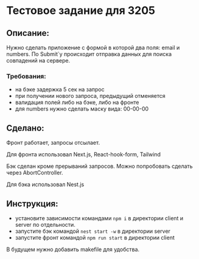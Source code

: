# Тестовое задание для 3205

## Описание:
Нужно сделать приложение с формой в которой два поля: email и numbers. По Submit`у происходит отправка данных для поиска совпадений на сервере.

### Требования:
- на бэке задержка 5 сек на запрос
- при получении нового запроса, предыдущий отменяется
- валидация полей либо на бэке, либо на фронте
- для numbers нужно сделать маску вида: 00-00-00

## Сделано:
Фронт работает, запросы отсылает. 

Для фронта использовал Next.js, React-hook-form, Tailwind

Бэк сделан кроме прерываний запросов. Можно попробовать сделать через AbortController.

Для бэка использовал Nest.js

## Инструкция:
- установите зависимости командами `npm i` в директории client и server по отдельности.
- запустите бэк командой `nest start -w` в директории server
- запустите фронт командой `npm run start` в директории client



В будущем нужно добавить makefile для удобства.
